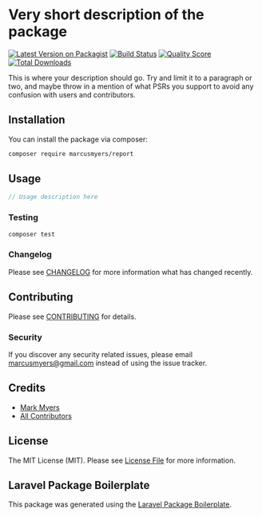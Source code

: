 # Very short description of the package

[![Latest Version on Packagist](https://img.shields.io/packagist/v/marcusmyers/report.svg?style=flat-square)](https://packagist.org/packages/marcusmyers/report)
[![Build Status](https://img.shields.io/travis/marcusmyers/report/master.svg?style=flat-square)](https://travis-ci.org/marcusmyers/report)
[![Quality Score](https://img.shields.io/scrutinizer/g/marcusmyers/report.svg?style=flat-square)](https://scrutinizer-ci.com/g/marcusmyers/report)
[![Total Downloads](https://img.shields.io/packagist/dt/marcusmyers/report.svg?style=flat-square)](https://packagist.org/packages/marcusmyers/report)

This is where your description should go. Try and limit it to a paragraph or two, and maybe throw in a mention of what PSRs you support to avoid any confusion with users and contributors.

## Installation

You can install the package via composer:

```bash
composer require marcusmyers/report
```

## Usage

``` php
// Usage description here
```

### Testing

``` bash
composer test
```

### Changelog

Please see [CHANGELOG](CHANGELOG.md) for more information what has changed recently.

## Contributing

Please see [CONTRIBUTING](CONTRIBUTING.md) for details.

### Security

If you discover any security related issues, please email marcusmyers@gmail.com instead of using the issue tracker.

## Credits

- [Mark Myers](https://github.com/marcusmyers)
- [All Contributors](../../contributors)

## License

The MIT License (MIT). Please see [License File](LICENSE.md) for more information.

## Laravel Package Boilerplate

This package was generated using the [Laravel Package Boilerplate](https://laravelpackageboilerplate.com).